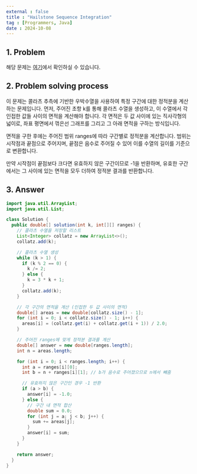 ```yaml
---
external : false
title : "Hailstone Sequence Integration"
tag : [Programmers, Java]
date : 2024-10-08
---
```


## 1. Problem

해당 문제는 [여기](https://school.programmers.co.kr/learn/courses/30/lessons/134239)에서 확인하실 수 있습니다.

## 2. Problem solving process

이 문제는 콜라츠 추측에 기반한 우박수열을 사용하여 특정 구간에 대한 정적분을 계산하는 문제입니다. 먼저, 주어진 초항 k를 통해 콜라츠 수열을 생성하고, 이 수열에서 각 인접한 값들 사이의 면적을 계산해야 합니다. 각 면적은 두 값 사이에 있는 직사각형의 넓이로, 좌표 평면에서 꺾은선 그래프를 그리고 그 아래 면적을 구하는 방식입니다.

면적을 구한 후에는 주어진 범위 ranges에 따라 구간별로 정적분을 계산합니다. 범위는 시작점과 끝점으로 주어지며, 끝점은 음수로 주어질 수 있어 이를 수열의 길이를 기준으로 변환합니다.

만약 시작점이 끝점보다 크다면 유효하지 않은 구간이므로 -1을 반환하며, 유효한 구간에서는 그 사이에 있는 면적을 모두 더하여 정적분 결과를 반환합니다.

## 3. Answer

```java
import java.util.ArrayList;
import java.util.List;

class Solution {
  public double[] solution(int k, int[][] ranges) {
    // 콜라츠 수열을 저장할 리스트
    List<Integer> collatz = new ArrayList<>();
    collatz.add(k);

    // 콜라츠 수열 생성
    while (k > 1) {
      if (k % 2 == 0) {
        k /= 2;
      } else {
        k = 3 * k + 1;
      }
      collatz.add(k);
    }

    // 각 구간의 면적을 계산 (인접한 두 값 사이의 면적)
    double[] areas = new double[collatz.size() - 1];
    for (int i = 0; i < collatz.size() - 1; i++) {
      areas[i] = (collatz.get(i) + collatz.get(i + 1)) / 2.0;
    }

    // 주어진 ranges에 맞게 정적분 결과를 계산
    double[] answer = new double[ranges.length];
    int n = areas.length;

    for (int i = 0; i < ranges.length; i++) {
      int a = ranges[i][0];
      int b = n + ranges[i][1]; // b가 음수로 주어졌으므로 n에서 빼줌

      // 유효하지 않은 구간인 경우 -1 반환
      if (a > b) {
        answer[i] = -1.0;
      } else {
        // 구간 내 면적 합산
        double sum = 0.0;
        for (int j = a; j < b; j++) {
          sum += areas[j];
        }
        answer[i] = sum;
      }
    }

    return answer;
  }
}
```
